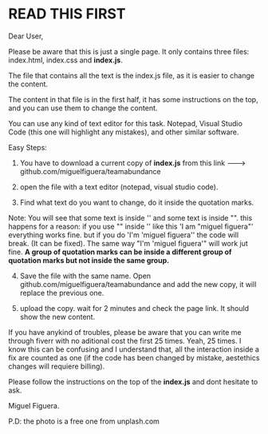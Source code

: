 # READ THIS FIRST

Dear User,

Please be aware that this is just a single page. It only contains three files: index.html, index.css and **index.js**.

The file that contains all the text is the index.js file, as it is easier to change the content.

The content in that file is in the first half, it has some instructions on the top, and you can use them to change the content.

You can use any kind of text editor for this task. Notepad, Visual Studio Code (this one will highlight any mistakes), and other similar software.


Easy Steps:

1. You have to download a current copy of **index.js** from this link ---> github.com/miguelfiguera/teamabundance 

2. open the file with a text editor (notepad, visual studio code).

3. Find what text do you want to change, do it inside the quotation marks.

Note: You will see that some text is inside '' and some text is inside "".  this happens for a reason: if you use "" inside '' like this 'I am "miguel figuera"' everything works fine. but if you do 'I'm 'miguel figuera'' the code will break. (It can be fixed). The same way "I'm 'miguel figuera'" will work jut fine. **A group of quotation marks can be inside a different group of quotation marks but not inside the same group.**


4. Save the file with the same name. Open github.com/miguelfiguera/teamabundance and add the new copy, it will replace the previous one.

5. upload the copy. wait for 2 minutes and check the page link. It should show the new content.

If you have anykind of troubles, please be aware that you can write me through fiverr with no aditional cost the first 25 times. Yeah, 25 times. I know this can be confusing and I understand that, all the interaction inside a fix are counted as one (if the code has been changed by mistake, aestethics changes will requiere billing).

Please follow the instructions on the top of the **index.js** and dont hesitate to ask.

Miguel Figuera.


P.D: the photo is a free one from unplash.com